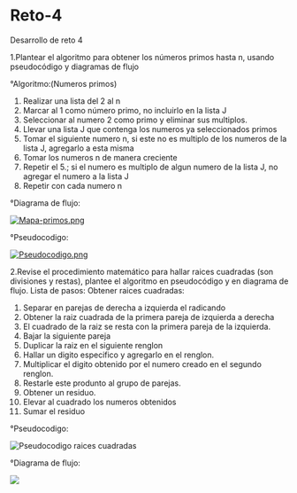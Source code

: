 # Reto-4
Desarrollo de reto 4




1.Plantear el algoritmo para obtener los números primos hasta n, usando pseudocódigo y diagramas de flujo


°Algoritmo:(Numeros primos)
1. Realizar una lista del 2 al n
2. Marcar al 1 como número primo, no incluirlo en la lista J
3. Seleccionar al numero 2 como primo y eliminar sus multiplos.
4. Llevar una lista J que contenga los numeros ya seleccionados primos 
5. Tomar el siguiente numero n, si este no es multiplo de los numeros de la lista J, agregarlo a esta misma 
6. Tomar los numeros n de manera creciente
7. Repetir el 5.; si el numero es multiplo de algun numero de la lista J, no agregar el numero a la lista J
8. Repetir con cada numero n 











°Diagrama de flujo:









[![Mapa-primos.png](https://i.postimg.cc/wB7LqtH1/Mapa-primos.png)](https://postimg.cc/1g1fM38S)

°Pseudocodigo:










[![Pseudocodigo.png](https://i.postimg.cc/BbrpsQFP/Pseudocodigo.png)](https://postimg.cc/Cn4ks0mw)






2.Revise el procedimiento matemático para hallar raices cuadradas (son divisiones y restas), plantee el algoritmo en pseudocódigo y en diagrama de flujo.
Lista de pasos: Obtener raices cuadradas:

1. Separar en parejas de derecha a izquierda el radicando 
2. Obtener la raiz cuadrada de la primera pareja de izquierda a derecha 
3. El cuadrado de la raiz se resta con la primera pareja de la izquierda.
4. Bajar la siguiente pareja 
5. Duplicar la raiz en el siguiente renglon 
6. Hallar un digito especifico y agregarlo en el renglon.
7.  Multiplicar el digito obtenido por el numero creado en el segundo renglon.
8.  Restarle este produnto al grupo de parejas.
9.  Obtener un residuo.
10.  Elevar al cuadrado los numeros obtenidos 
11.  Sumar el residuo

°Pseudocodigo:



![Pseudocodigo raices cuadradas](https://user-images.githubusercontent.com/124615465/221888905-32c764b0-869a-46ef-8ab8-2b7e909f4474.png)





°Diagrama de flujo:

[![](https://mermaid.ink/img/pako:eNptVNFS2zAQ_JUbP8EM_EAeOgMkkAAhQPoAo_BwtY4gakuuLLWEwL93FcshhWYyk4t0u7e3d_a6KJ2WYlA8Vu5P-cQ-0PfhwhI-R3sTa0rj9unw8Bsdq7k07NmTWEIgz9ySFny9AEdM5vVXNOI1k1TkWZuSrXYPHdnxhuRkTWNebeHywmXA73vOSSnDnXjUxSeI31rzRkM181os--rf2tvKDzsA695opMZciqeKqeaV8wRJwWjWCb3TxId03pJSJhslJadq9iOI7ag8m1cqI2s0mfLTWeNNLZ4zKTmyEf9dvv0scLjh7OJTxNdrusy8AltsAFU25bpv_h4DWEaDHpxNDjfeldL2_l73Ld8pxs2LqTEp3qrtKGFCS_ADLvRK7oA768L7FKqjpRde8tc-XTLAbFs4Q_ZY0VzIS9iMPGf2PXdoaP3qzidTeqfHoJyoY37mjc2tQbtJeA_LaROknathbCpsmN9pMYlwAaZ7scsKlTPgHIALbEJVIV2bpQkONjdSmkdTOloRo-dl55dre7S0GX4B-KWaxiqYXBJ1Mk02xVHjNsd56iU8xGEnqcXY8CB8VnUJ2qm6lTZgnwWCUqPe6ViCl6tk3XO0we2sakZOgbzaLmR62KQ1OvarcIXr2XqUni0Tos57NMPpjaJRJb9TpzvjSj13utPqoWxIx22v8wbAWzWPNf-n1i0u53unxu4XBwUoajYaL5N1ul0U4UlqWRQDhJr9z0WxsO_I4xjcfGXLYhB8lIMiNpqDDA3GwHUxeOSqxaloGOyn3dtp85J6_wun6IuS?type=png)](https://mermaid.live/edit#pako:eNptVNFS2zAQ_JUbP8EM_EAeOgMkkAAhQPoAo_BwtY4gakuuLLWEwL93FcshhWYyk4t0u7e3d_a6KJ2WYlA8Vu5P-cQ-0PfhwhI-R3sTa0rj9unw8Bsdq7k07NmTWEIgz9ySFny9AEdM5vVXNOI1k1TkWZuSrXYPHdnxhuRkTWNebeHywmXA73vOSSnDnXjUxSeI31rzRkM181os--rf2tvKDzsA695opMZciqeKqeaV8wRJwWjWCb3TxId03pJSJhslJadq9iOI7ag8m1cqI2s0mfLTWeNNLZ4zKTmyEf9dvv0scLjh7OJTxNdrusy8AltsAFU25bpv_h4DWEaDHpxNDjfeldL2_l73Ld8pxs2LqTEp3qrtKGFCS_ADLvRK7oA768L7FKqjpRde8tc-XTLAbFs4Q_ZY0VzIS9iMPGf2PXdoaP3qzidTeqfHoJyoY37mjc2tQbtJeA_LaROknathbCpsmN9pMYlwAaZ7scsKlTPgHIALbEJVIV2bpQkONjdSmkdTOloRo-dl55dre7S0GX4B-KWaxiqYXBJ1Mk02xVHjNsd56iU8xGEnqcXY8CB8VnUJ2qm6lTZgnwWCUqPe6ViCl6tk3XO0we2sakZOgbzaLmR62KQ1OvarcIXr2XqUni0Tos57NMPpjaJRJb9TpzvjSj13utPqoWxIx22v8wbAWzWPNf-n1i0u53unxu4XBwUoajYaL5N1ul0U4UlqWRQDhJr9z0WxsO_I4xjcfGXLYhB8lIMiNpqDDA3GwHUxeOSqxaloGOyn3dtp85J6_wun6IuS)

